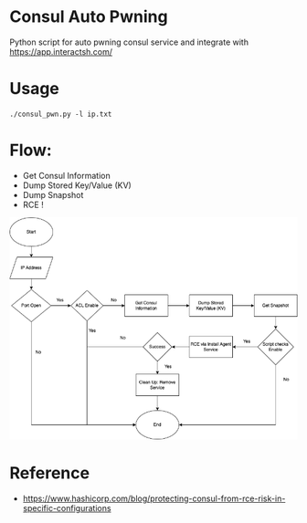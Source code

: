 # Consul Auto Pwning
Python script for auto pwning consul service and integrate with https://app.interactsh.com/

# Usage
```
./consul_pwn.py -l ip.txt
```

# Flow: 
- Get Consul Information
- Dump Stored Key/Value (KV)
- Dump Snapshot 
- RCE !

![Flow](https://github.com/mirfansulaiman/consul_auto_pwning/blob/main/Consul_Auto_Pwning_Flow.png)

# Reference
- https://www.hashicorp.com/blog/protecting-consul-from-rce-risk-in-specific-configurations
